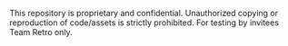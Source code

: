 This repository is proprietary and confidential. Unauthorized copying or reproduction of code/assets is strictly prohibited. For testing by invitees Team Retro only.